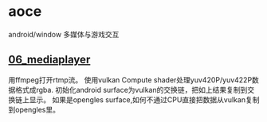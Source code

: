 # aoce

android/window 多媒体与游戏交互

## [06_mediaplayer](https://zhuanlan.zhihu.com/p/302285687)

用ffmpeg打开rtmp流。
使用vulkan Compute shader处理yuv420P/yuv422P数据格式成rgba.
初始化android surface为vulkan的交换链，把如上结果复制到交换链上显示。
如果是opengles surface,如何不通过CPU直接把数据从vulkan复制到opengles里。
